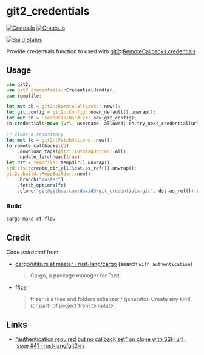 # git2_credentials

[![Crates.io](https://img.shields.io/crates/l/git2_credentials.svg)](https://spdx.org/licenses/Apache-2.0.html)
[![Crates.io](https://img.shields.io/crates/v/git2_credentials.svg)](https://crates.io/crates/git2_credentials)

[![Build Status](https://dev.azure.com/davidbernard31/git2_credentials/_apis/build/status/davidB.git2_credentials?branchName=master)](https://dev.azure.com/davidbernard31/git2_credentials/_build/latest?definitionId=1&branchName=master)

Provide credentials function to used with [git2](https://crates.io/crates/git2)::[RemoteCallbacks.credentials](https://docs.rs/git2/0.8.0/git2/struct.RemoteCallbacks.html#method.credentials)

## Usage

```rust
use git2;
use git2_credentials::CredentialHandler;
use tempfile;

let mut cb = git2::RemoteCallbacks::new();
let git_config = git2::Config::open_default().unwrap();
let mut ch = CredentialHandler::new(git_config);
cb.credentials(move |url, username, allowed| ch.try_next_credential(url, username, allowed));

// clone a repository
let mut fo = git2::FetchOptions::new();
fo.remote_callbacks(cb)
    .download_tags(git2::AutotagOption::All)
    .update_fetchhead(true);
let dst = tempfile::tempdir().unwrap();
std::fs::create_dir_all(&dst.as_ref()).unwrap();
git2::build::RepoBuilder::new()
    .branch("master")
    .fetch_options(fo)
    .clone("git@github.com:davidB/git_credentials.git", dst.as_ref()).unwrap();
```

### Build

```sh
cargo make cf-flow
```

## Credit

Code *extracted* from:

- [cargo/utils.rs at master · rust-lang/cargo](https://github.com/rust-lang/cargo/blob/master/src/cargo/sources/git/utils.rs) (search `with_authentication`)
  > Cargo, a package manager for Rust. 
- [ffizer](https://crates.io/crates/ffizer)
  > ffizer is a files and folders initializer / generator. Create any kind (or part) of project from template.

## Links

- ["authentication required but no callback set" on clone with SSH url · Issue #41 · rust-lang/git2-rs](https://github.com/rust-lang/git2-rs/issues/41)
